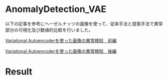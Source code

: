 # AnomalyDetection_VAE
以下の記事を参考にヘーゼルナッツの画像を使って、従来手法と提案手法で異常部分の可視化及び数値的比較を行いました。

[Variational Autoencoderを使った画像の異常検知　前編](https://qiita.com/shinmura0/items/811d01384e20bfd1e035)

[Variational Autoencoderを使った画像の異常検知　後編](https://qiita.com/shinmura0/items/6572d782ad21b15b004e)

# Result
